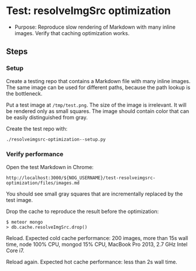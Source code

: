 # Test: resolveImgSrc optimization

- Purpose: Reproduce slow rendering of Markdown with many inline images.
  Verify that caching optimization works.

## Steps

### Setup

Create a testing repo that contains a Markdown file with many inline images.
The same image can be used for different paths, because the path lookup is the
bottleneck.

Put a test image at `/tmp/test.png`.  The size of the image is irrelevant.  It
will be rendered only as small squares.  The image should contain color that
can be easily distinguished from gray.

Create the test repo with:

```bash
./resolveimgsrc-optimization--setup.py
```

### Verify performance

Open the test Markdown in Chrome:

```
http://localhost:3000/${NOG_USERNAME}/test-resolveimgsrc-optimization/files/images.md
```

You should see small gray squares that are incrementally replaced by the test
image.

Drop the cache to reproduce the result before the optimization:

```
$ meteor mongo
> db.cache.resolveImgSrc.drop()
```

Reload.  Expected cold cache performance: 200 images, more than 15s wall time,
node 100% CPU, mongod 15% CPU, MacBook Pro 2013, 2.7 GHz Intel Core i7.

Reload again.  Expected hot cache performance: less than 2s wall time.
